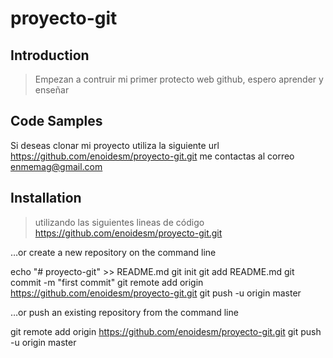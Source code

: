 # proyecto-git

## Introduction

> Empezan a contruir mi primer protecto web github, espero aprender y enseñar 

## Code Samples

Si deseas clonar mi proyecto utiliza la siguiente url
https://github.com/enoidesm/proyecto-git.git me contactas al correo enmemag@gmail.com

## Installation

> utilizando las siguientes lineas de código
https://github.com/enoidesm/proyecto-git.git

…or create a new repository on the command line

echo "# proyecto-git" >> README.md
git init
git add README.md
git commit -m "first commit"
git remote add origin https://github.com/enoidesm/proyecto-git.git
git push -u origin master

…or push an existing repository from the command line

git remote add origin https://github.com/enoidesm/proyecto-git.git
git push -u origin master
